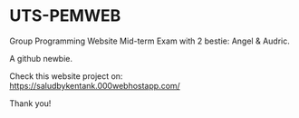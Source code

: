 # UTS-PEMWEB
Group Programming Website Mid-term Exam with 2 bestie: Angel &amp; Audric.

A github newbie.

Check this website project on: https://saludbykentank.000webhostapp.com/

Thank you!
